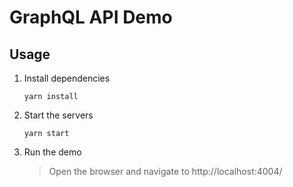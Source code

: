 # GraphQL API Demo

## Usage

1. Install dependencies
   ```
   yarn install

2. Start the servers
   ```
   yarn start

3. Run the demo
   > Open the browser and navigate to http://localhost:4004/
